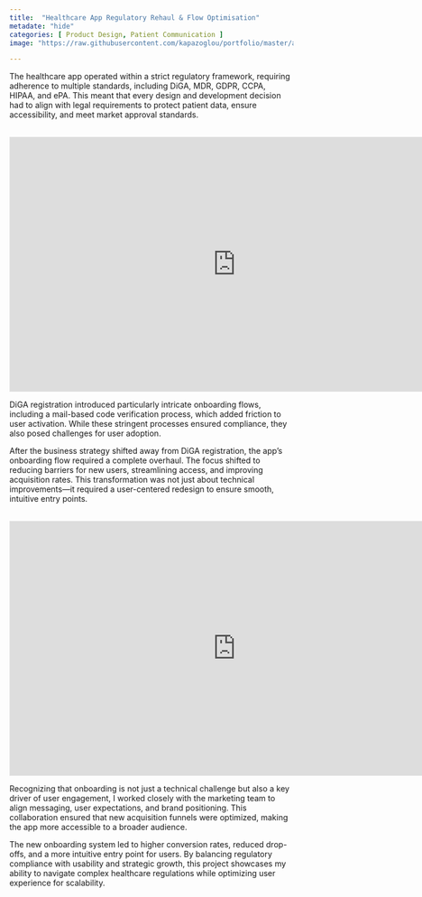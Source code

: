 ```yaml
---
title:  "Healthcare App Regulatory Rehaul & Flow Optimisation"
metadate: "hide"
categories: [ Product Design, Patient Communication ]
image: "https://raw.githubusercontent.com/kapazoglou/portfolio/master/assets/images/item/optimisation.png"

---
```


The healthcare app operated within a strict regulatory framework, requiring adherence to multiple standards, including DiGA, MDR, GDPR, CCPA, HIPAA, and ePA. This meant that every design and development decision had to align with legal requirements to protect patient data, ensure accessibility, and meet market approval standards.

<br>

<iframe style="border: 1px solid rgba(0, 0, 0, 0.1);" width="800" height="450" src="https://embed.figma.com/design/1N5pVskSwQNYdU1aQlZN7y/Project-Selection?node-id=46-15248&embed-host=share" allowfullscreen></iframe>

DiGA registration introduced particularly intricate onboarding flows, including a mail-based code verification process, which added friction to user activation. While these stringent processes ensured compliance, they also posed challenges for user adoption. 

After the business strategy shifted away from DiGA registration, the app’s onboarding flow required a complete overhaul. The focus shifted to reducing barriers for new users, streamlining access, and improving acquisition rates. This transformation was not just about technical improvements—it required a user-centered redesign to ensure smooth, intuitive entry points.

<br>

<iframe style="border: 1px solid rgba(0, 0, 0, 0.1);" width="800" height="450" src="https://embed.figma.com/design/1N5pVskSwQNYdU1aQlZN7y/Project-Selection?node-id=48-40848&embed-host=share" allowfullscreen></iframe>

Recognizing that onboarding is not just a technical challenge but also a key driver of user engagement, I worked closely with the marketing team to align messaging, user expectations, and brand positioning. This collaboration ensured that new acquisition funnels were optimized, making the app more accessible to a broader audience.

The new onboarding system led to higher conversion rates, reduced drop-offs, and a more intuitive entry point for users. By balancing regulatory compliance with usability and strategic growth, this project showcases my ability to navigate complex healthcare regulations while optimizing user experience for scalability.